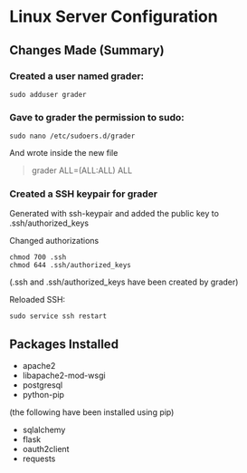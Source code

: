 # Linux Server Configuration


## Changes Made (Summary)

### Created a user named grader:
~~~ 
sudo adduser grader
~~~
### Gave to grader the permission to sudo:
~~~
sudo nano /etc/sudoers.d/grader
~~~
And wrote inside the new file
> grader ALL=(ALL:ALL) ALL

### Created a SSH keypair for grader
Generated with ssh-keypair and added the public key to .ssh/authorized_keys

Changed authorizations
~~~
chmod 700 .ssh
chmod 644 .ssh/authorized_keys
~~~
(.ssh and .ssh/authorized_keys have been created by grader)

Reloaded SSH:
~~~
sudo service ssh restart
~~~

## Packages Installed

- apache2
- libapache2-mod-wsgi
- postgresql
- python-pip

(the following have been installed using pip)

- sqlalchemy
- flask
- oauth2client
- requests
